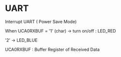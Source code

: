 # UART
Interrupt UART ( Power Save Mode)

When UCA0RXBUF = '1' (char) -> turn on/off : LED_RED

'2' -> LED_BLUE

UCA0RXBUF : Buffer Register of Received Data
